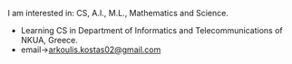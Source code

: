 I am interested in: CS, A.I., M.L., Mathematics and Science. <br>
- Learning CS in Department of Informatics and Telecommunications of NKUA, Greece. <br>
- email->arkoulis.kostas02@gmail.com

<!---
ConstArc/ConstArc is a ✨ special ✨ repository because its `README.md` (this file) appears on your GitHub profile.
You can click the Preview link to take a look at your changes.
--->
